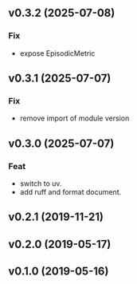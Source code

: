 ## v0.3.2 (2025-07-08)

### Fix

- expose EpisodicMetric

## v0.3.1 (2025-07-07)

### Fix

- remove import of module version

## v0.3.0 (2025-07-07)

### Feat

- switch to uv.
- add ruff and format document.

## v0.2.1 (2019-11-21)

## v0.2.0 (2019-05-17)

## v0.1.0 (2019-05-16)

